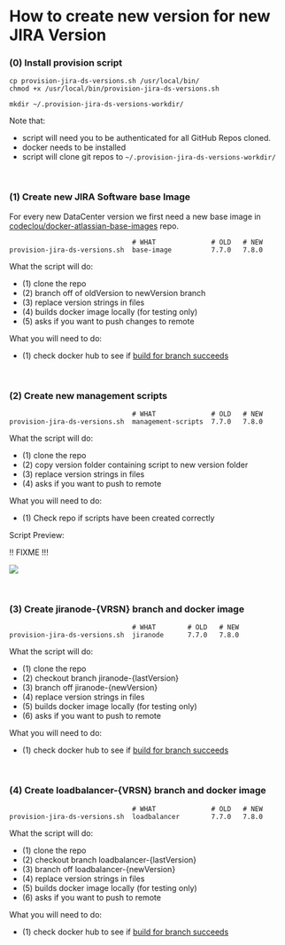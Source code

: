 # How to create new version for new JIRA Version


### (0) Install provision script

```
cp provision-jira-ds-versions.sh /usr/local/bin/
chmod +x /usr/local/bin/provision-jira-ds-versions.sh

mkdir ~/.provision-jira-ds-versions-workdir/
```

Note that:

 * script will need you to be authenticated for all GitHub Repos cloned.
 * docker needs to be installed
 * script will clone git repos to `~/.provision-jira-ds-versions-workdir/`





&nbsp;

### (1) Create new JIRA Software base Image

For every new DataCenter version we first need a new base image in [codeclou/docker-atlassian-base-images](https://github.com/codeclou/docker-atlassian-base-images) repo.

```
                               # WHAT              # OLD   # NEW
provision-jira-ds-versions.sh  base-image          7.7.0   7.8.0
```

What the script will do:

 * (1) clone the repo
 * (2) branch off of oldVersion to newVersion branch
 * (3) replace version strings in files
 * (4) builds docker image locally (for testing only)
 * (5) asks if you want to push changes to remote

What you will need to do:

 * (1) check docker hub to see if [build for branch succeeds](https://hub.docker.com/r/codeclou/docker-atlassian-base-images/builds/)







&nbsp;

### (2) Create new management scripts

```
                               # WHAT              # OLD   # NEW
provision-jira-ds-versions.sh  management-scripts  7.7.0   7.8.0
```

What the script will do:

 * (1) clone the repo
 * (2) copy version folder containing script to new version folder
 * (3) replace version strings in files
 * (4) asks if you want to push to remote

What you will need to do:

 * (1) Check repo if scripts have been created correctly

Script Preview:

:bangbang: FIXME !!!

![](./docs/provision/provision-management-scripts.png)








&nbsp;

### (3) Create jiranode-{VRSN} branch and docker image

```
                               # WHAT        # OLD   # NEW
provision-jira-ds-versions.sh  jiranode      7.7.0   7.8.0
```

What the script will do:

 * (1) clone the repo
 * (2) checkout branch jiranode-{lastVersion}
 * (3) branch off jiranode-{newVersion}
 * (4) replace version strings in files
 * (5) builds docker image locally (for testing only)
 * (6) asks if you want to push to remote

What you will need to do:

 * (1) check docker hub to see if [build for branch succeeds](https://hub.docker.com/r/codeclou/docker-atlassian-jira-data-center/builds/)




 &nbsp;

 ### (4) Create loadbalancer-{VRSN} branch and docker image

 ```
                                # WHAT              # OLD   # NEW
 provision-jira-ds-versions.sh  loadbalancer        7.7.0   7.8.0
 ```

 What the script will do:

  * (1) clone the repo
  * (2) checkout branch loadbalancer-{lastVersion}
  * (3) branch off loadbalancer-{newVersion}
  * (4) replace version strings in files
  * (5) builds docker image locally (for testing only)
  * (6) asks if you want to push to remote

 What you will need to do:

  * (1) check docker hub to see if [build for branch succeeds](https://hub.docker.com/r/codeclou/docker-atlassian-jira-data-center/builds/)
